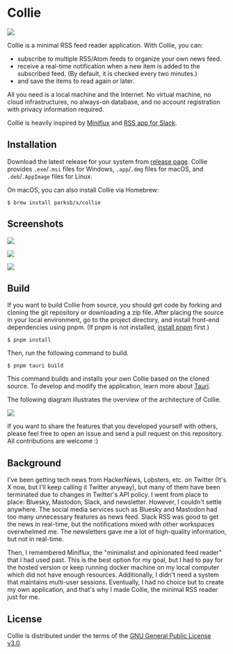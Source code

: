 # Collie

![](https://user-images.githubusercontent.com/6410412/263000117-70fdfe41-18cf-472a-a038-59d39d8b6e20.png)

Collie is a minimal RSS feed reader application. With Collie, you can:

- subscribe to multiple RSS/Atom feeds to organize your own news feed.
- receive a real-time notification when a new item is added to the subscribed feed. (By default, it is checked every two minutes.)
- and save the items to read again or later.

All you need is a local machine and the Internet. No virtual machine, no cloud infrastructures, no always-on database, and no account registration with privacy information required.

Collie is heavily inspired by [Miniflux](https://miniflux.app/) and [RSS app for Slack](https://gdgkr.slack.com/apps/A0F81R7U7-rss).

## Installation

Download the latest release for your system from [release page](https://github.com/parksb/collie/releases). Collie provides `.exe`/`.msi` files for Windows, `.app`/`.dmg` files for macOS, and `.deb`/`.AppImage` files for Linux.

On macOS, you can also install Collie via Homebrew:

```
$ brew install parksb/x/collie
```

## Screenshots

![](https://user-images.githubusercontent.com/6410412/262967600-4273a958-cb92-427f-9ddc-19446c1b9889.png)

![](https://user-images.githubusercontent.com/6410412/262967611-1edb6675-b56c-4f28-a505-8689d1d7ede6.png)

![](https://user-images.githubusercontent.com/6410412/262967608-063e2cfd-bc82-4aa4-a159-bacda268397d.png)

## Build

If you want to build Collie from source, you should get code by forking and cloning the git repository or downloading a zip file. After placing the source in your local environment, go to the project directory, and install front-end dependencies using pnpm. (If pnpm is not installed, [install pnpm](https://pnpm.io/installation) first.)

```
$ pnpm install
```

Then, run the following command to build.

```
$ pnpm tauri build
```

This command builds and installs your own Collie based on the cloned source. To develop and modify the application, learn more about [Tauri](https://tauri.app/).

The following diagram illustrates the overview of the architecture of Collie.

![](https://user-images.githubusercontent.com/6410412/292761571-d1afbdc7-b507-4ee9-8616-7673a5107614.svg)

If you want to share the features that you developed yourself with others, please feel free to open an issue and send a pull request on this repository. All contributions are welcome :)

## Background

I've been getting tech news from HackerNews, Lobsters, etc. on Twitter (It's X now, but I'll keep calling it Twitter anyway), but many of them have been terminated due to changes in Twitter's API policy. I went from place to place: Bluesky, Mastodon, Slack, and newsletter. However, I couldn't settle anywhere. The social media services such as Bluesky and Mastodon had too many unnecessary features as news feed. Slack RSS was good to get the news in real-time, but the notifications mixed with other workspaces overwhelmed me. The newsletters gave me a lot of high-quality information, but not in real-time.

Then, I remembered Miniflux, the "minimalist and opinionated feed reader" that I had used past. This is the best option for my goal, but I had to pay for the hosted version or keep running docker machine on my local computer which did not have enough resources. Additionally, I didn't need a system that maintains multi-user sessions. Eventually, I had no choice but to create my own application, and that's why I made Collie, the minimal RSS reader just for me.

## License

Collie is distributed under the terms of the [GNU General Public License v3.0](LICENSE).
